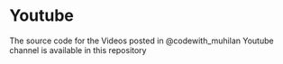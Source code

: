 # Youtube
The source code for the Videos posted in @codewith_muhilan Youtube channel is available in this repository
